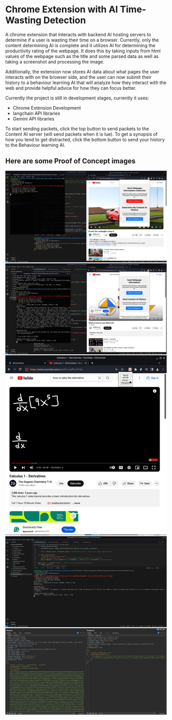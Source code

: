 # Chrome Extension with AI Time-Wasting Detection

A chrome extension that interacts with backend AI hosting servers to determine if a user is wasting their time on a browser. Currently, only the content determining AI is complete and it utilizes AI for determining the productivity rating of the webpage. It does this by taking inputs from html values of the webpage such as the title and some parsed data as well as taking a screenshot and processing the image.

Additionally, the extension now stores AI data about what pages the user interacts with on the browser side, and the user can now submit their history to a behaviour learning AI that will analyze how they interact with the web and provide helpful advice for how they can focus better.

Currently the project is still in development stages, currently it uses:

 - Chrome Extension Development
 - langchain API libraries
 - Gemini API libraries

To start sending packets, click the top button to send packets to the Content AI server (will send packets when it is lue). To get a synopsis of how you tend to get distracted, click the bottom button to send your history to the Behaviour learning AI.

## Here are some Proof of Concept images

![Example Image](/imgs/not_on.png)
![Example Image](/imgs/Full_Functionality.png)
![Example Image](/imgs/screenshot_example.png)
![Example Image](/imgs/server_response.png)
![Example Image](/imgs/request_example.png)
